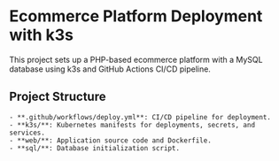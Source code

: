 # Ecommerce Platform Deployment with k3s

This project sets up a PHP-based ecommerce platform with a MySQL database using k3s and GitHub Actions CI/CD pipeline.

## Project Structure
```
- **.github/workflows/deploy.yml**: CI/CD pipeline for deployment.
- **k3s/**: Kubernetes manifests for deployments, secrets, and services.
- **web/**: Application source code and Dockerfile.
- **sql/**: Database initialization script.
```